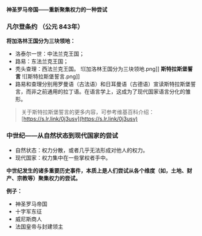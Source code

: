 **神圣罗马帝国——重新聚集权力的一种尝试**

### **凡尔登条约 （公元 843年）**

**将加洛林王国分为三块领地：**

-   洛泰尔一世：中法兰克王国；
-   路易：东法兰克王国；
-   秃头查理：西法兰克王国。
![[加洛林王国分为三块领地.png]]
**斯特拉斯堡誓言**
![[斯特拉斯堡誓言.png]]
-   路易和查理分别用罗曼语（古法语）和日耳曼语（古德语）宣读斯特拉斯堡誓言，而非之前通用的拉丁语。在语言学上，这成为了现代国家语言分化的雏形。

> 关于斯特拉斯堡誓言的更多内容，可参考维基百科介绍：[https://s.lr.link/0j3usv](https://s.lr.link/0j3usv)

### **中世纪——从自然状态到现代国家的尝试**

-   自然状态：权力分散，或者几乎无法形成对他人的权力。
-   现代国家：权力集中在一些掌权者手中。

**中世纪发生的诸多重要历史事件，本质上是人们尝试从各个维度（如，土地、财产、宗教等）聚集权力的尝试。**

**例子：**

-   神圣罗马帝国
-   十字军东征
-   威尼斯商人
-   法国皇帝与封建领主
